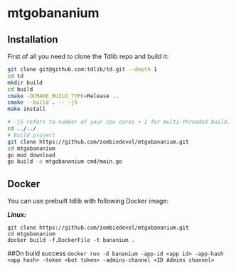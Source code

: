 # mtgobananium

## Installation

First of all you need to clone the Tdlib repo and build it:
```bash
git clone git@github.com:tdlib/td.git --depth 1
cd td
mkdir build
cd build
cmake -DCMAKE_BUILD_TYPE=Release ..
cmake --build . -- -j5
make install

# -j5 refers to number of your cpu cores + 1 for multi-threaded build.
cd ../../
# Build project
git clone https://github.com/zombiedevel/mtgobananium.git
cd mtgobananium
go mod download
go build -o mtgobananium cmd/main.go

```

## Docker
You can use prebuilt tdlib with following Docker image:

***Linux:***
``` shell
git clone https://github.com/zombiedevel/mtgobananium.git 
cd mtgobananium
docker build -f.DockerFile -t bananium .
```
##On build success
```docker run -d bananium -app-id <app id> -app-hash <app hash> -token <bot token> -admins-channel <ID Admins channel>```